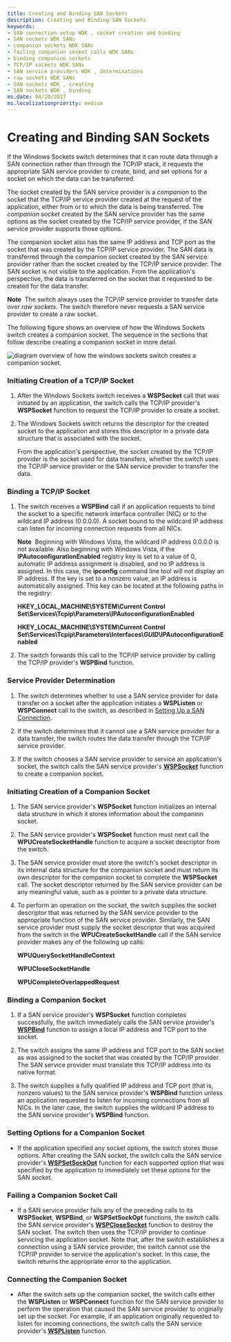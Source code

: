 ```yaml
---
title: Creating and Binding SAN Sockets
description: Creating and Binding SAN Sockets
keywords:
- SAN connection setup WDK , socket creation and binding
- SAN sockets WDK SANs
- companion sockets WDK SANs
- failing companion socket calls WDK SANs
- binding companion sockets
- TCP/IP sockets WDK SANs
- SAN service providers WDK , determinations
- raw sockets WDK SANs
- SAN sockets WDK , creating
- SAN sockets WDK , binding
ms.date: 04/20/2017
ms.localizationpriority: medium
---
```


# Creating and Binding SAN Sockets





If the Windows Sockets switch determines that it can route data through a SAN connection rather than through the TCP/IP stack, it requests the appropriate SAN service provider to create, bind, and set options for a socket on which the data can be transferred.

The socket created by the SAN service provider is a *companion* to the socket that the TCP/IP service provider created at the request of the application, either from or to which the data is being transferred. The *companion socket* created by the SAN service provider has the same options as the socket created by the TCP/IP service provider, if the SAN service provider supports those options.

The companion socket also has the same IP address and TCP port as the socket that was created by the TCP/IP service provider. The SAN data is transferred through the companion socket created by the SAN service provider rather than the socket created by the TCP/IP service provider. The SAN socket is not visible to the application. From the application's perspective, the data is transferred on the socket that it requested to be created for the data transfer.

**Note**  The switch always uses the TCP/IP service provider to transfer data over *raw sockets*. The switch therefore never requests a SAN service provider to create a raw socket.

 

The following figure shows an overview of how the Windows Sockets switch creates a companion socket. The sequence in the sections that follow describe creating a companion socket in more detail.

![diagram overview of how the windows sockets switch creates a companion socket.](images/apiflow2.png)

### Initiating Creation of a TCP/IP Socket

1.  After the Windows Sockets switch receives a **WSPSocket** call that was initiated by an application, the switch calls the TCP/IP provider's **WSPSocket** function to request the TCP/IP provider to create a socket.

2.  The Windows Sockets switch returns the descriptor for the created socket to the application and stores this descriptor in a private data structure that is associated with the socket.

    From the application's perspective, the socket created by the TCP/IP provider is the socket used for data transfers, whether the switch uses the TCP/IP service provider or the SAN service provider to transfer the data.

### Binding a TCP/IP Socket

1.  The switch receives a **WSPBind** call if an application requests to bind the socket to a specific network interface controller (NIC) or to the wildcard IP address (0.0.0.0). A socket bound to the wildcard IP address can listen for incoming connection requests from all NICs.

    **Note**  Beginning with Windows Vista, the wildcard IP address 0.0.0.0 is not available.
    Also beginning with Windows Vista, if the **IPAutoconfigurationEnabled** registry key is set to a value of 0, automatic IP address assignment is disabled, and no IP address is assigned. In this case, the **ipconfig** command line tool will not display an IP address. If the key is set to a nonzero value, an IP address is automatically assigned. This key can be located at the following paths in the registry:

    **HKEY\_LOCAL\_MACHINE\\SYSTEM\\Current Control Set\\Services\\Tcpip\\Parameters\\IPAutoconfigurationEnabled**

    **HKEY\_LOCAL\_MACHINE\\SYSTEM\\Current Control Set\\Services\\Tcpip\\Parameters\\Interfaces\\*GUID*\\IPAutoconfigurationEnabled**

     

2.  The switch forwards this call to the TCP/IP service provider by calling the TCP/IP provider's **WSPBind** function.

### Service Provider Determination

1.  The switch determines whether to use a SAN service provider for data transfer on a socket after the application initiates a **WSPListen** or **WSPConnect** call to the switch, as described in [Setting Up a SAN Connection](setting-up-a-san-connection.md).

2.  If the switch determines that it cannot use a SAN service provider for a data transfer, the switch routes the data transfer through the TCP/IP service provider.

3.  If the switch chooses a SAN service provider to service an application's socket, the switch calls the SAN service provider's [**WSPSocket**](/previous-versions/windows/hardware/network/ff566319(v=vs.85)) function to create a companion socket.

### Initiating Creation of a Companion Socket

1.  The SAN service provider's **WSPSocket** function initializes an internal data structure in which it stores information about the companion socket.

2.  The SAN service provider's **WSPSocket** function must next call the **WPUCreateSocketHandle** function to acquire a socket descriptor from the switch.

3.  The SAN service provider must store the switch's socket descriptor in its internal data structure for the companion socket and must return its own descriptor for the companion socket to complete the **WSPSocket** call. The socket descriptor returned by the SAN service provider can be any meaningful value, such as a pointer to a private data structure.

4.  To perform an operation on the socket, the switch supplies the socket descriptor that was returned by the SAN service provider to the appropriate function of the SAN service provider. Similarly, the SAN service provider must supply the socket descriptor that was acquired from the switch in the **WPUCreateSocketHandle** call if the SAN service provider makes any of the following up calls:

    **WPUQuerySocketHandleContext**

    **WPUCloseSocketHandle**

    **WPUCompleteOverlappedRequest**

### Binding a Companion Socket

1.  If a SAN service provider's **WSPSocket** function completes successfully, the switch immediately calls the SAN service provider's [**WSPBind**](/previous-versions/windows/hardware/network/ff566268(v=vs.85)) function to assign a local IP address and TCP port to the socket.

2.  The switch assigns the same IP address and TCP port to the SAN socket as was assigned to the socket that was created by the TCP/IP provider. The SAN service provider must translate this TCP/IP address into its native format.

3.  The switch supplies a fully qualified IP address and TCP port (that is, nonzero values) to the SAN service provider's **WSPBind** function unless an application requested to listen for incoming connections from all NICs. In the later case, the switch supplies the wildcard IP address to the SAN service provider's **WSPBind** function.

### Setting Options for a Companion Socket

-   If the application specified any socket options, the switch stores those options. After creating the SAN socket, the switch calls the SAN service provider's [**WSPSetSockOpt**](/previous-versions/windows/hardware/network/ff566318(v=vs.85)) function for each supported option that was specified by the application to immediately set these options for the SAN socket.

### Failing a Companion Socket Call

-   If a SAN service provider fails any of the preceding calls to its **WSPSocket**, **WSPBind**, or **WSPSetSockOpt** functions, the switch calls the SAN service provider's [**WSPCloseSocket**](/previous-versions/windows/hardware/network/ff566273(v=vs.85)) function to destroy the SAN socket. The switch then uses the TCP/IP provider to continue servicing the application socket. Note that, after the switch establishes a connection using a SAN service provider, the switch cannot use the TCP/IP provider to service the application's socket. In this case, the switch returns the appropriate error to the application.

### Connecting the Companion Socket

-   After the switch sets up the companion socket, the switch calls either the **WSPListen** or **WSPConnect** function for the SAN service provider to perform the operation that caused the SAN service provider to originally set up the socket. For example, if an application originally requested to listen for incoming connections, the switch calls the SAN service provider's [**WSPListen**](/previous-versions/windows/hardware/network/ff566297(v=vs.85)) function.

 

